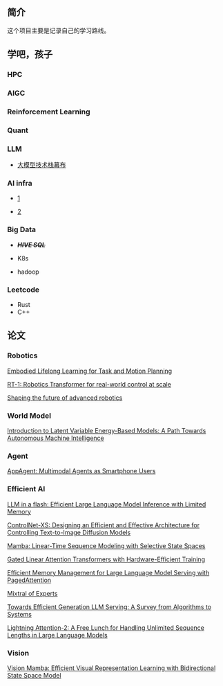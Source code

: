 ## 简介
这个项目主要是记录自己的学习路线。

## 学吧，孩子

### HPC

### AIGC

### Reinforcement Learning

### Quant

### LLM 
* [大模型技术栈幕布](https://mubu.com/doc/48pGz9X_0Lb#o-i3U6zB7d3E)

### AI infra
* [1](https://www.bilibili.com/read/cv21242696/?spm_id_from=333.999.0.0)

* [2](https://www.bilibili.com/read/cv21166527/?spm_id_from=333.999.0.0)

### Big Data
* ~~***HIVE SQL***~~

* K8s

* hadoop

### Leetcode
* Rust
* C++

## 论文

### Robotics
[Embodied Lifelong Learning for Task and Motion Planning](https://arxiv.org/pdf/2307.06870.pdf) 

[RT-1: Robotics Transformer for real-world control at scale](https://blog.research.google/2022/12/rt-1-robotics-transformer-for-real.html)

[Shaping the future of advanced robotics](https://deepmind.google/discover/blog/shaping-the-future-of-advanced-robotics/)

### World Model

[Introduction to Latent Variable Energy-Based Models: A Path Towards Autonomous Machine Intelligence](https://arxiv.org/pdf/2306.02572v1.pdf)

### Agent
[AppAgent: Multimodal Agents as Smartphone Users](https://arxiv.org/pdf/2312.13771v1.pdf)

### Efficient AI
[LLM in a flash: Efficient Large Language Model Inference with Limited Memory](https://arxiv.org/pdf/2312.11514.pdf)

[ControlNet-XS: Designing an Efficient and Effective Architecture for Controlling Text-to-Image Diffusion Models](https://arxiv.org/pdf/2312.06573.pdf)

[Mamba: Linear-Time Sequence Modeling with Selective State Spaces](https://arxiv.org/pdf/2312.00752.pdf)

[Gated Linear Attention Transformers with Hardware-Efficient Training](https://arxiv.org/pdf/2312.06635v3.pdf)

[Efficient Memory Management for Large Language Model Serving with PagedAttention](https://arxiv.org/pdf/2309.06180v1.pdf)

[Mixtral of Experts](https://arxiv.org/pdf/2401.04088v1.pdf)

[Towards Efficient Generation LLM Serving: A Survey from Algorithms to Systems](http://arxiv.org/abs/2312.15234)

[Lightning Attention-2: A Free Lunch for Handling Unlimited Sequence Lengths in Large Language Models](https://arxiv.org/pdf/2401.04658.pdf)

### Vision

[Vision Mamba: Efficient Visual Representation Learning with Bidirectional State Space Model](https://arxiv.org/pdf/2401.09417.pdf)


